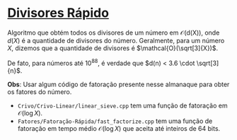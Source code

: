 # [Divisores Rápido](get_divs.cpp)

Algoritmo que obtém todos os divisores de um número em $\mathcal{O}(\text{d(X)})$, onde $d(X)$ é a quantidade de divisores do número. Geralmente, para um número $X$, dizemos que a quantidade de divisores é $\mathcal{O}(\sqrt[3]{X})$.

De fato, para números até $10^{88}$, é verdade que $d(n) < 3.6 \cdot \sqrt[3]{n}$.

**Obs**: Usar algum código de fatoração presente nesse almanaque para obter os fatores do número.
- `Crivo/Crivo-Linear/linear_sieve.cpp` tem uma função de fatoração em $\mathcal{O}(\log X)$.
- `Fatores/Fatoração-Rápida/fast_factorize.cpp` tem uma função de fatoração em tempo médio $\mathcal{O}(\log X)$ que aceita até inteiros de 64 bits.
